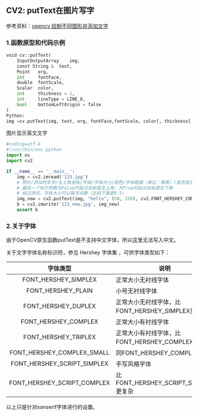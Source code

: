 ## CV2: putText在图片写字

参考资料：[opencv 绘制不同图形并添加文字](https://www.jianshu.com/p/e99ede5103ed)

### 1.函数原型和代码示例

```python
void cv::putText(
    InputOutputArray    img,
    const String &  text,
    Point   org,
    int     fontFace,
    double  fontScale,
    Scalar  color,
    int     thickness = 1,
    int     lineType = LINE_8,
    bool    bottomLeftOrigin = false 
)       
Python:
img =cv.putText(img, text, org, fontFace,fontScale, color[, thickness[, lineType[, bottomLeftOrigin]]])
```

图片显示英文文字

```python
#coding=utf-8
#!/usr/bin/env python
import os
import cv2

if __name__ == '__main__':
    img = cv2.imread('123.jpg')
    # 照片/添加的文字/左上角坐标/字体/字体大小/颜色/字体粗细（单位：像素）/是否改变默认起点
    # 最后一个布尔参数为False时起点坐标是左上角，为True时起点坐标是左下角
    # 经过测试，字体大小可以取浮点数（比如下面是0.5）
    img_new = cv2.putText(img, "hello", (50, 150), cv2.FONT_HERSHEY_COMPLEX, 0.5, (0,255, 0), 1, False) 
    b = cv2.imwrite('123_new.jpg', img_new)
    assert b
```

### 2.关于字体

由于OpenCV原生函数putText是不支持中文字体，所以这里无法写入中文。

关于文字字体名称标识符，参见 Hershey 字体集 ，可供字体类型如下：

| 字体类型 | 说明 |
| :---: | --- |
| FONT_HERSHEY_SIMPLEX | 正常大小无衬线字体 |
| FONT_HERSHEY_PLAIN | 小号无衬线字体 |
| FONT_HERSHEY_DUPLEX | 正常大小无衬线字体，比FONT_HERSHEY_SIMPLEX更复杂 |
| FONT_HERSHEY_COMPLEX | 正常大小有衬线字体 |
| FONT_HERSHEY_TRIPLEX | 正常大小有衬线字体，比FONT_HERSHEY_COMPLEX更复杂
| FONT_HERSHEY_COMPLEX_SMALL | 同FONT_HERSHEY_COMPLEX |
| FONT_HERSHEY_SCRIPT_SIMPLEX | 手写风格字体 |
| FONT_HERSHEY_SCRIPT_COMPLEX | 比FONT_HERSHEY_SCRIPT_SIMPLEX 更复杂 |

以上只是针对sanserif字体进行的设置。







